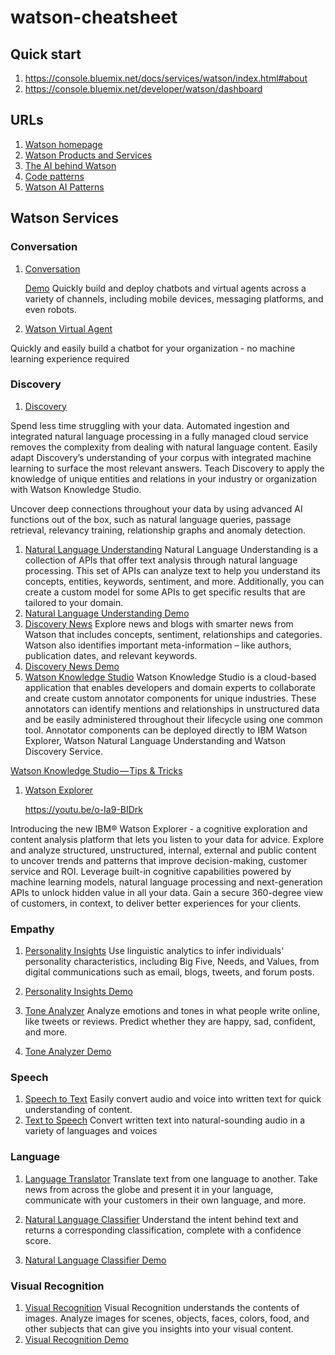 # watson-cheatsheet

## Quick start

1. https://console.bluemix.net/docs/services/watson/index.html#about
1. https://console.bluemix.net/developer/watson/dashboard

## URLs

1. [Watson homepage](https://www.ibm.com/watson/)
1. [Watson Products and Services](https://www.ibm.com/watson/products-services/)
1. [The AI behind Watson](http://www.aaai.org/Magazine/Watson/watson.php)
1. [Code patterns](https://developer.ibm.com/code/patterns/)
1. [Watson AI Patterns](https://developer.ibm.com/code/technologies/artificial-intelligence/)

## Watson Services


### Conversation
1. [Conversation](https://www.ibm.com/watson/services/conversation/)

   [Demo](https://youtu.be/PsMp3JjFPrY) 
Quickly build and deploy chatbots and virtual agents across a variety of channels, including mobile devices, messaging platforms, and even robots.

1. [Watson Virtual Agent](https://www.ibm.com/us-en/marketplace/cognitive-customer-engagement)

Quickly and easily build a chatbot for your organization - no machine learning experience required


### Discovery
1. [Discovery](https://www.ibm.com/watson/services/discovery/)

Spend less time struggling with your data. Automated ingestion and integrated natural language processing in a fully managed cloud service removes the complexity from dealing with natural language content.
Easily adapt Discovery’s understanding of your corpus with integrated machine learning to surface the most relevant answers. Teach Discovery to apply the knowledge of unique entities and relations in your industry or organization with Watson Knowledge Studio.

Uncover deep connections throughout your data by using advanced AI functions out of the box, such as natural language queries, passage retrieval, relevancy training, relationship graphs and anomaly detection.


1. [Natural Language Understanding](https://www.ibm.com/watson/services/natural-language-understanding/)
Natural Language Understanding is a collection of APIs that offer text analysis through natural language processing. This set of APIs can analyze text to help you understand its concepts, entities, keywords, sentiment, and more. Additionally, you can create a custom model for some APIs to get specific results that are tailored to your domain.
1. [Natural Language Understanding Demo](https://natural-language-understanding-demo.mybluemix.net/)
1. [Discovery News](https://www.ibm.com/watson/services/discovery-news/) 
Explore news and blogs with smarter news from Watson that includes concepts, sentiment, relationships and categories. Watson also identifies important meta-information – like authors, publication dates, and relevant keywords.
1. [Discovery News Demo](https://discovery-news-demo.mybluemix.net/)
1. [Watson Knowledge Studio](https://www.ibm.com/us-en/marketplace/supervised-machine-learning) 
Watson Knowledge Studio is a cloud-based application that enables developers and domain experts to collaborate and create custom annotator components for unique industries. These annotators can identify mentions and relationships in unstructured data and be easily administered throughout their lifecycle using one common tool. Annotator components can be deployed directly to IBM Watson Explorer, Watson Natural Language Understanding and Watson Discovery Service.

[Watson Knowledge Studio — Tips & Tricks](https://medium.com/@IdTypeThat/watson-knowledge-studio-tips-tricks-60466df0a204)

1. [Watson Explorer](https://www.ibm.com/us-en/marketplace/content-analytics)

    https://youtu.be/o-Ia9-BIDrk

Introducing the new IBM® Watson Explorer - a cognitive exploration and content analysis platform that lets you listen to your data for advice. Explore and analyze structured, unstructured, internal, external and public content to uncover trends and patterns that improve decision-making, customer service and ROI. Leverage built-in cognitive capabilities powered by machine learning models, natural language processing and next-generation APIs to unlock hidden value in all your data. Gain a secure 360-degree view of customers, in context, to deliver better experiences for your clients.


### Empathy
1. [Personality Insights](https://www.ibm.com/watson/services/personality-insights/)
Use linguistic analytics to infer individuals' personality characteristics, including Big Five, Needs, and Values, from digital communications such as email, blogs, tweets, and forum posts.

1. [Personality Insights Demo](https://personality-insights-livedemo.mybluemix.net/)
1. [Tone Analyzer](https://www.ibm.com/watson/services/tone-analyzer/)
Analyze emotions and tones in what people write online, like tweets or reviews. Predict whether they are happy, sad, confident, and more.
1. [Tone Analyzer Demo](https://tone-analyzer-demo.mybluemix.net/)

### Speech
1. [Speech to Text](https://www.ibm.com/watson/services/speech-to-text/)
Easily convert audio and voice into written text for quick understanding of content. 
1. [Text to Speech](https://www.ibm.com/watson/services/text-to-speech/)
Convert written text into natural-sounding audio in a variety of languages and voices

### Language
1. [Language Translator](https://www.ibm.com/watson/services/language-translator/)
Translate text from one language to another. Take news from across the globe and present it in your language, communicate with your customers in their own language, and more.

1. [Natural Language Classifier](https://www.ibm.com/watson/services/natural-language-classifier/) 
Understand the intent behind text and returns a corresponding classification, complete with a confidence score.
1. [Natural Language Classifier Demo](https://natural-language-classifier-demo.mybluemix.net/)

### Visual Recognition
1. [Visual Recognition](https://www.ibm.com/watson/services/visual-recognition/)
Visual Recognition understands the contents of images. Analyze images for scenes, objects, faces, colors, food, and other subjects that can give you insights into your visual content.
1. [Visual Recognition Demo](https://www.ibm.com/watson/services/visual-recognition/demo/)
